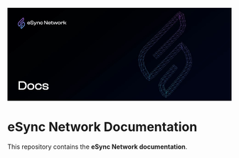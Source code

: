 ![eSync Network Docs Header](static/img/eSync_Docs_Header.jpg)

# eSync Network Documentation

This repository contains the **eSync Network documentation**.  